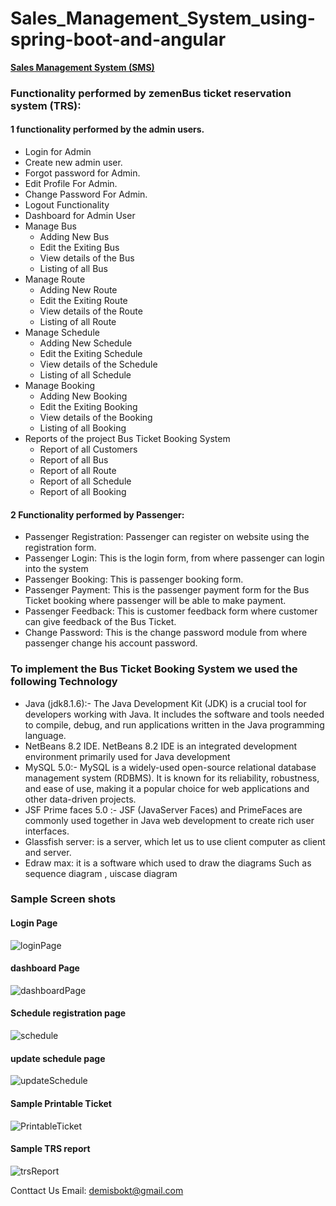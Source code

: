 # Sales_Management_System_using-spring-boot-and-angular

__[Sales Management System (SMS)](https://github.com/DemisD/Sales_Management_System_Using-SpringBoot-and-Angular)__


### Functionality performed by zemenBus ticket reservation system (TRS):

#### 1 functionality performed by the admin users.

- Login for Admin
- Create new admin user.
- Forgot password for Admin.
- Edit Profile For Admin.
- Change Password For Admin.
- Logout Functionality
- Dashboard for Admin User
- Manage Bus
  - Adding New Bus
  - Edit the Exiting Bus
  - View details of the Bus
  - Listing of all Bus
- Manage Route
  - Adding New Route
  - Edit the Exiting Route
  - View details of the Route
  - Listing of all Route
- Manage Schedule
  - Adding New Schedule
  - Edit the Exiting Schedule
  - View details of the Schedule
  - Listing of all Schedule
- Manage Booking
  - Adding New Booking
  - Edit the Exiting Booking
  - View details of the Booking
  - Listing of all Booking
- Reports of the project Bus Ticket Booking System
  - Report of all Customers
  - Report of all Bus
  - Report of all Route
  - Report of all Schedule
  - Report of all Booking


#### 2 Functionality performed by Passenger:
- Passenger Registration: Passenger can register on website using the registration form.
- Passenger Login: This is the login form, from where passenger can login into the system
- Passenger Booking: This is passenger booking form.
- Passenger Payment: This is the passenger payment form for the Bus Ticket booking where passenger will be able to make payment.
- Passenger Feedback: This is customer feedback form where customer can give feedback of the Bus Ticket.
- Change Password: This is the change password module from where passenger change his account password.

### To implement the Bus Ticket Booking System we used the following Technology

- Java (jdk8.1.6):- The Java Development Kit (JDK) is a crucial tool for developers working with Java. It includes the software and tools needed to compile, debug, and run applications written in the Java programming language.
- NetBeans 8.2 IDE. NetBeans 8.2 IDE is an integrated development environment primarily used for Java development
- MySQL 5.0:- MySQL is a widely-used open-source relational database management system (RDBMS). It is known for its reliability, robustness, and ease of use, making it a popular choice for web applications and other data-driven projects.
- JSF Prime faces 5.0 :-  JSF (JavaServer Faces) and PrimeFaces are commonly used together in Java web development to create rich user interfaces.
- Glassfish server: is a server, which let us to use client computer as client and server.
- Edraw max:  it is a software which used to draw the diagrams Such as sequence diagram , uiscase diagram

### Sample Screen shots
#### Login Page
![loginPage](https://github.com/DemisD/online-ticket-reservation-system/assets/48995115/fcc3295a-4aaa-4d29-a66a-78a5ef1ac01f)


#### dashboard Page 
![dashboardPage](https://github.com/DemisD/online-ticket-reservation-system/assets/48995115/5b0874e0-31d6-497e-8132-f0dba1fefdf6)

#### Schedule registration page

![schedule](https://github.com/DemisD/online-ticket-reservation-system/assets/48995115/49ac4b97-4be4-4aca-a7cc-636ec7d2e954)

#### update schedule page
![updateSchedule](https://github.com/DemisD/online-ticket-reservation-system/assets/48995115/9d9098fb-2595-4fdc-9f8d-881c100fb17d)

#### Sample Printable Ticket
![PrintableTicket](https://github.com/DemisD/online-ticket-reservation-system/assets/48995115/1130858f-8479-4234-a526-9ebea4ff3f48)

#### Sample TRS report
![trsReport](https://github.com/DemisD/online-ticket-reservation-system/assets/48995115/44d97bd0-509c-4870-ae14-f2d2086722c5)

Conttact Us
Email: demisbokt@gmail.com
